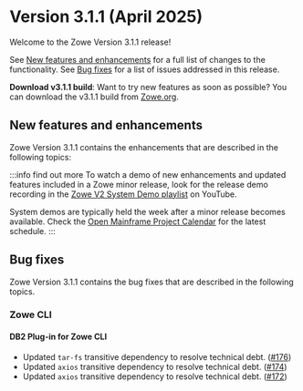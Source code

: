 # Version 3.1.1 (April 2025)

Welcome to the Zowe Version 3.1.1 release!

See [New features and enhancements](#new-features-and-enhancements) for a full list of changes to the functionality. See [Bug fixes](#bug-fixes) for a list of issues addressed in this release.

**Download v3.1.1 build**: Want to try new features as soon as possible? You can download the v3.1.1 build from [Zowe.org](https://www.zowe.org/download.html).

## New features and enhancements

Zowe Version 3.1.1 contains the enhancements that are described in the following topics:

:::info find out more
To watch a demo of new enhancements and updated features included in a Zowe minor release, look for the release demo recording in the [Zowe V2 System Demo playlist](https://www.youtube.com/playlist?list=PL8REpLGaY9QGjSTAqZaWxLG_g-jW1qGmo) on YouTube.

System demos are typically held the week after a minor release becomes available. Check the [Open Mainframe Project Calendar](https://zoom-lfx.platform.linuxfoundation.org/meetings/zowe) for the latest schedule.
:::

## Bug fixes

Zowe Version 3.1.1 contains the bug fixes that are described in the following topics.

### Zowe CLI

#### DB2 Plug-in for Zowe CLI

- Updated `tar-fs` transitive dependency to resolve technical debt. ([#176](https://github.com/zowe/zowe-cli-db2-plugin/pull/176))
- Updated `axios` transitive dependency to resolve technical debt. ([#174](https://github.com/zowe/zowe-cli-db2-plugin/pull/174))
- Updated `axios` transitive dependency to resolve technical debt. ([#172](https://github.com/zowe/zowe-cli-db2-plugin/pull/172))
